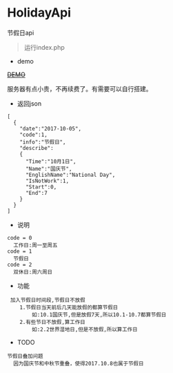# HolidayApi
节假日api


> 运行index.php

* demo

~~<a target="_blank" href="http://holiday.zhusaidong.cn/">DEMO</a>~~

服务器有点小贵，不再续费了。有需要可以自行搭建。

* 返回json

```
[
  {
    "date":"2017-10-05",
    "code":1,
    "info":"节假日",
    "describe":
    {
      "Time":"10月1日",
      "Name":"国庆节",
      "EnglishName":"National Day",
      "IsNotWork":1,
      "Start":0,
      "End":7
    }
  }
]
```

* 说明

```
code = 0
  工作日:周一至周五
code = 1
  节假日
code = 2
  双休日:周六周日
```

* 功能

```
 加入节假日时间段,节假日不放假
 	1.节假日当天前后几天能放假的都算节假日
 		如:10.1国庆节,但是放假7天,所以10.1-10.7都算节假日
 	2.有些节日不放假,算工作日
 		如:2.2世界湿地日,但是不放假,所以算工作日
```

* TODO

```
节假日叠加问题
  因为国庆节和中秋节重叠，使得2017.10.8也属于节假日
```
